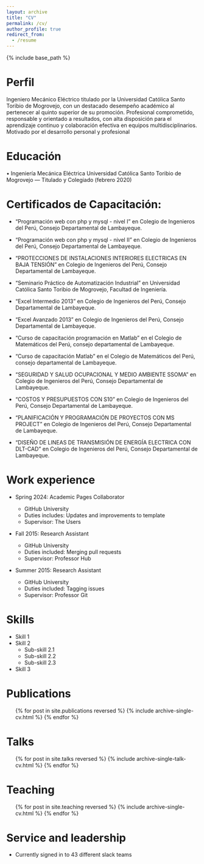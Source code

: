```yaml
---
layout: archive
title: "CV"
permalink: /cv/
author_profile: true
redirect_from:
  - /resume
---
```


{% include base_path %}

Perfil
======
Ingeniero Mecánico Eléctrico titulado por la Universidad Católica Santo Toribio de Mogrovejo, con un destacado desempeño académico al pertenecer al quinto superior de su promoción. Profesional comprometido, responsable y orientado a resultados, con alta disposición para el aprendizaje continuo y colaboración efectiva en equipos multidisciplinarios. Motivado por el desarrollo personal y profesional

Educación
======
•	Ingeniería Mecánica Eléctrica
Universidad Católica Santo Toribio de Mogrovejo — Titulado y Colegiado (febrero 2020)

Certificados de Capacitación:
======
* “Programación web con php y mysql - nivel I” en Colegio de Ingenieros del Perú, Consejo Departamental de Lambayeque.

* “Programación web con php y mysql - nivel II” en Colegio de Ingenieros del Perú, Consejo Departamental de Lambayeque.

* “PROTECCIONES DE INSTALACIONES INTERIORES ELECTRICAS EN BAJA TENSIÓN” en Colegio de Ingenieros del Perú, Consejo Departamental de Lambayeque.

* “Seminario Práctico de Automatización Industrial” en Universidad Católica Santo Toribio de Mogrovejo, Facultad de Ingeniería. 

* “Excel Intermedio 2013” en Colegio de Ingenieros del Perú, Consejo Departamental de Lambayeque. 

* “Excel Avanzado 2013” en Colegio de Ingenieros del Perú, Consejo Departamental de Lambayeque. 

* “Curso de capacitación programación en Matlab” en el Colegio de Matemáticos del Perú, consejo departamental de Lambayeque.

* “Curso de capacitación Matlab” en el Colegio de Matemáticos del Perú, consejo departamental de Lambayeque.

* “SEGURIDAD Y SALUD OCUPACIONAL Y MEDIO AMBIENTE SSOMA” en Colegio de Ingenieros del Perú, Consejo Departamental de Lambayeque.

* “COSTOS Y PRESUPUESTOS CON S10” en Colegio de Ingenieros del Perú, Consejo Departamental de Lambayeque.

* “PLANIFICACIÓN Y PROGRAMACIÓN DE PROYECTOS CON MS PROJECT” en Colegio de Ingenieros del Perú, Consejo Departamental de Lambayeque.

* “DISEÑO DE LINEAS DE TRANSMISIÓN DE ENERGÍA ELECTRICA CON DLT-CAD” en Colegio de Ingenieros del Perú, Consejo Departamental de Lambayeque.


Work experience
======
* Spring 2024: Academic Pages Collaborator
  * GitHub University
  * Duties includes: Updates and improvements to template
  * Supervisor: The Users

* Fall 2015: Research Assistant
  * GitHub University
  * Duties included: Merging pull requests
  * Supervisor: Professor Hub

* Summer 2015: Research Assistant
  * GitHub University
  * Duties included: Tagging issues
  * Supervisor: Professor Git
  
Skills
======
* Skill 1
* Skill 2
  * Sub-skill 2.1
  * Sub-skill 2.2
  * Sub-skill 2.3
* Skill 3

Publications
======
  <ul>{% for post in site.publications reversed %}
    {% include archive-single-cv.html %}
  {% endfor %}</ul>
  
Talks
======
  <ul>{% for post in site.talks reversed %}
    {% include archive-single-talk-cv.html  %}
  {% endfor %}</ul>
  
Teaching
======
  <ul>{% for post in site.teaching reversed %}
    {% include archive-single-cv.html %}
  {% endfor %}</ul>
  
Service and leadership
======
* Currently signed in to 43 different slack teams
